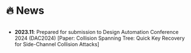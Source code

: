 # 🔥 News

<style>
  .scrollable {
    max-height: 260px; /* 设置最大高度 */
    overflow-y: scroll; /* 设置垂直滚动条 */
  }
</style>

<div class="scrollable">
  <ul>
    <li><strong>2023.11</strong>: Prepared for submission to Design Automation Conference 2024 (DAC2024) [Paper: Collision Spanning Tree: Quick Key Recovery for Side-Channel Collision Attacks]</li>
  </ul>
</div>




  

